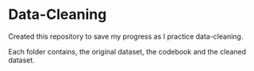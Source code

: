 # Data-Cleaning

Created this repository to save my progress as I practice data-cleaning.

Each folder contains, the original dataset, the codebook and the cleaned dataset.
